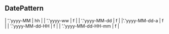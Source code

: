 
## DatePattern
| '.'yyyy-MM | hh |
| '.'yyyy-ww | f |
| '.'yyyy-MM-dd | f |
|'.'yyyy-MM-dd-a | f |
| '.'yyyy-MM-dd-HH | f |
| '.'yyyy-MM-dd-HH-mm | f |
